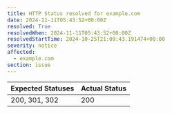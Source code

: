 ```yaml
---
title: HTTP Status resolved for example.com
date: 2024-11-11T05:43:52+00:00Z
resolved: True
resolvedWhen: 2024-11-11T05:43:52+00:00Z
resolvedStartTime: 2024-10-25T21:09:43.191474+00:00
severity: notice
affected:
  - example.com
section: issue
---
```


| Expected Statuses | Actual Status  |
|-------------------|----------------|
| 200, 301, 302 | 200 |
